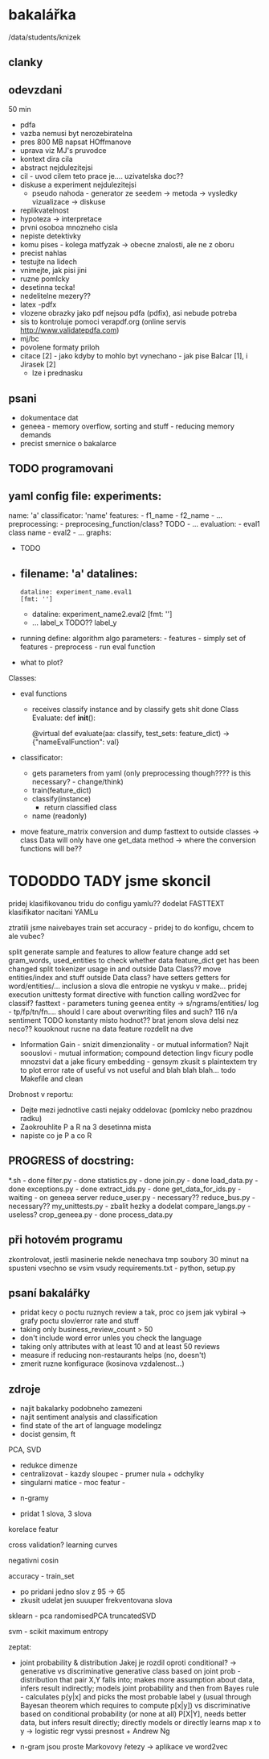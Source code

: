 # bakalářka
/data/students/knizek

## clanky


## odevzdani
50 min
- pdfa
- vazba nemusi byt nerozebiratelna
- pres 800 MB napsat HOffmanove
- uprava viz MJ's pruvodce
- kontext dira cila
- abstract nejdulezitejsi
- cil - uvod cilem teto prace je....
uzivatelska doc??
- diskuse a experiment nejdulezitejsi
	- pseudo nahoda - generator ze seedem
	-> metoda
	-> vysledky  vizualizace
	-> diskuse
- replikvatelnost
- hypoteza -> interpretace
- prvni osoboa mnozneho cisla
- nepiste detektivky
- komu pises - kolega matfyzak
	-> obecne znalosti, ale ne z oboru
- precist nahlas
- testujte na lidech
- vnimejte, jak pisi jini
- ruzne pomlcky
- desetinna tecka!
- nedelitelne mezery??
- latex -pdfx
- vlozene obrazky jako pdf nejsou pdfa (pdfix), asi nebude potreba
- sis to kontroluje pomoci verapdf.org (online servis http://www.validatepdfa.com)
- mj/bc
- povolene formaty priloh
- citace [2] - jako kdyby to mohlo byt vynechano - jak pise Balcar [1], i Jirasek [2]
	- lze i prednasku

## psani
- dokumentace dat
- geneea - memory overflow, sorting and stuff - reducing memory demands
- precist smernice o bakalarce

## TODO programovani
yaml config file:
experiments:
 -
   name: 'a'
   classificator: 'name'
   features:
     - f1_name
	 - f2_name
	 - ...
   preprocessing:
     - preprocesing_function/class? TODO
	 - ...
   evaluation:
     - eval1 class name
	 - eval2
	 - ...
graphs:
 - TODO
 -
   filename: 'a'
   datalines:
     - 
	   dataline: experiment_name.eval1
	   [fmt: '']
	 - 
	   dataline: experiment_name2.eval2
	   [fmt: '']
	 - ...
   label_x TODO??
   label_y
 

 - running define:
	algorithm
	algo parameters:
		- features - simply set of features
		- preprocess
		- run
 	eval function
 - what to plot?

Classes:
 - eval functions
 	- receives classify instance and by classify gets shit done
	Class Evaluate:
		def __init__():

		@virtual
		def evaluate(aa: classify, test_sets: feature_dict) -> {"nameEvalFunction": val}

 - classificator:
 	 - gets parameters from yaml (only preprocessing though???? is this necessary? - change/think)
	 - train(feature_dict)
	 - classify(instance)
	 	 - return classified class
	 - name (readonly)

- move feature_matrix conversion and dump fasttext to outside classes
	-> class Data will only have one get_data method
	-> where the conversion functions will be??

# TODODDO TADY jsme skoncil
pridej klasifikovanou tridu do configu yamlu??
dodelat FASTTEXT klasifikator
nacitani YAMLu

ztratili jsme naivebayes train set accuracy - pridej to do konfigu, chcem to ale vubec?

split generate sample and features to allow feature change
add set gram_words, used_entities to check whether data feature_dict get has been changed
split tokenizer usage in and outside Data Class??
move entities/index and stuff outside Data class?
have setters getters for word/entities/... inclusion
a slova dle entropie ne vyskyu
v make... pridej execution unittesty
format directive with function calling
word2vec for classif?
fasttext - parameters tuning
geenea entity -> s/ngrams/entities/
log - tp/fp/tn/fn....
should I care about overwriting files and such?
116 n/a sentiment
TODO konstanty misto hodnot??
brat jenom slova delsi nez neco??
kouoknout rucne na data
feature rozdelit na dve
* Information Gain - snizit dimenzionality - or mutual information?
Najit soouslovi - mutual information; compound detection
lingv ficury
podle mnozstvi dat a jake ficury
embedding - gensym
zkusit s plaintextem
try to plot error rate of useful vs not useful and blah blah blah...
todo Makefile and clean

Drobnost v reportu:
- Dejte mezi jednotlive casti nejaky oddelovac (pomlcky nebo prazdnou radku)
- Zaokrouhlite P a R na 3 desetinna mista
- napiste co je P a co R


## PROGRESS of docstring:
\*.sh - done
filter.py - done
statistics.py - done
join.py - done
load_data.py - done
exceptions.py - done
extract_ids.py - done
get_data_for_ids.py - waiting - on geneea server
reduce_user.py - necessary??
reduce_bus.py - necessary??
my_unittests.py - zbalit hezky a dodelat
compare_langs.py - useless?
crop_geneea.py - done
process_data.py


## při hotovém programu
zkontrolovat, jestli masinerie nekde nenechava tmp soubory
30 minut na spusteni vsechno se vsim vsudy
requirements.txt - python, setup.py

## psaní bakalářky
 - pridat kecy o poctu ruznych review a tak, proc co jsem jak vybiral
 	-> grafy poctu slov/error rate and stuff
 - taking only business_review_count > 50
 - don't include word error unles you check the language
 - taking only attributes with at least 10 and at least 50 reviews
 - measure if reducing non-restaurants helps (no, doesn't)
 - zmerit ruzne konfigurace (kosinova vzdalenost...)

## zdroje
 - najit bakalarky podobneho zamezeni
 - najit sentiment analysis and classification
 - find state of the art of language modelingz
 - docist gensim, ft



PCA, SVD
- redukce dimenze
- centralizovat - kazdy sloupec - prumer nula + odchylky
- singularni matice - moc featur - 




* n-gramy
 - pridat 1 slova, 3 slova

korelace featur


cross validation?
learning curves


negativni cosin


accuracy - train_set
 - po pridani jedno slov z 95 -> 65
 - zkusit udelat jen suuuper frekventovana slova


 sklearn - pca randomisedPCA
 truncatedSVD


 svm - scikit
 maximum entropy





zeptat:
- joint probability & distribution
	Jakej je rozdil oproti conditional?
	-> generative vs discriminative
	generative class based on joint prob - distribution that pair X,Y falls into; makes more assumption about data, infers result indirectly; models joint probability and then from Bayes rule - calculates p{y|x] and picks the most probable label y (usual through Bayesan theorem which requires to compute p[x|y])
vs discriminative based on conditional probability (or none at all) P[X|Y], needs better data, but infers result directly; directly models or directly learns map x to y
	-> logistic regr vyssi presnost + Andrew Ng
	
- n-gram jsou proste Markovovy řetezy -> aplikace ve word2vec

